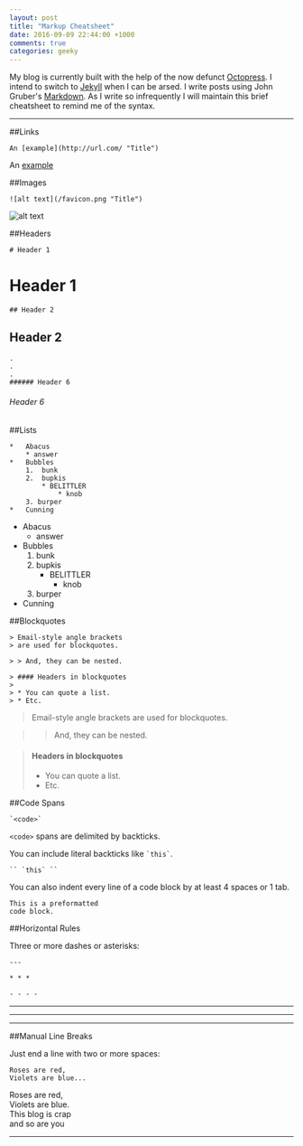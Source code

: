```yaml
---
layout: post
title: "Markup Cheatsheet"
date: 2016-09-09 22:44:00 +1000
comments: true
categories: geeky
---
```

My blog is currently built with the help of the now defunct [Octopress](http://octopress.org/ "Octopress"). I intend to switch to [Jekyll](http://jekyllrb.com/) when I can be arsed. I write posts using John Gruber's [Markdown](http://daringfireball.net/projects/markdown/ "Daring Fireball - Markdown"). As I write so infrequently I will maintain this brief cheatsheet to remind me of the syntax. 
***
##Links

	An [example](http://url.com/ "Title")
An [example](http://url.com/ "Title")

##Images

	![alt text](/favicon.png "Title")
![alt text](/favicon.png "Title")

##Headers

	# Header 1
# Header 1

	## Header 2
## Header 2

	.
	.
	.
	###### Header 6
###### Header 6

##Lists

	*   Abacus
	    * answer	
	*   Bubbles
	    1.  bunk
	    2.  bupkis
	        * BELITTLER
	            * knob
    	3. burper
	*   Cunning

*   Abacus
    * answer
*   Bubbles
    1.  bunk
    2.  bupkis
        * BELITTLER
            * knob
    3. burper
*   Cunning

##Blockquotes

	> Email-style angle brackets
	> are used for blockquotes.

	> > And, they can be nested.

	> #### Headers in blockquotes
	> 
	> * You can quote a list.
	> * Etc.

> Email-style angle brackets
> are used for blockquotes.

> > And, they can be nested.

> #### Headers in blockquotes
> 
> * You can quote a list.
> * Etc.

##Code Spans

	`<code>`
`<code>` spans are delimited
by backticks.

You can include literal backticks
like `` `this` ``.

	`` `this` ``

You can also indent every line of a code block by at least 4 spaces or 1 tab.

    This is a preformatted
    code block.

##Horizontal Rules

Three or more dashes or asterisks:

	---

	* * *

	- - - - 

---

* * *

- - - - 

##Manual Line Breaks

Just end a line with two or more spaces:

	Roses are red,   
	Violets are blue...

Roses are red,   
Violets are blue.  
This blog is crap  
and so are you

---



